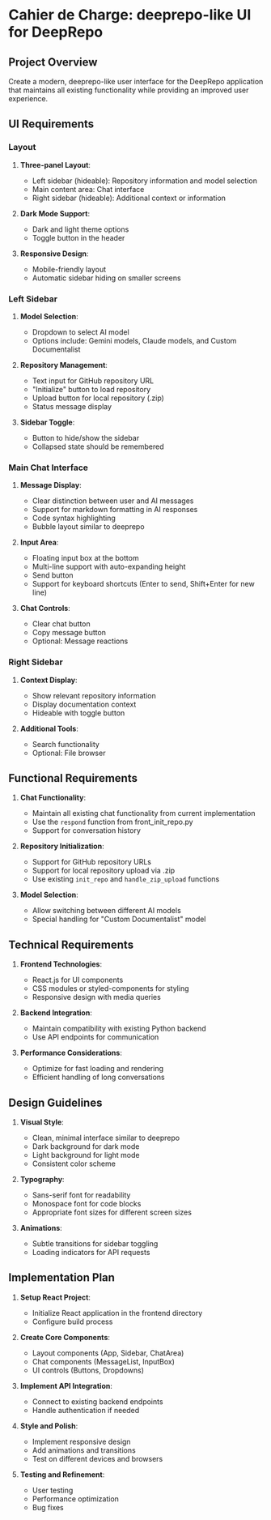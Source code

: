 # Cahier de Charge: deeprepo-like UI for DeepRepo

## Project Overview
Create a modern, deeprepo-like user interface for the DeepRepo application that maintains all existing functionality while providing an improved user experience.

## UI Requirements

### Layout
1. **Three-panel Layout**:
   - Left sidebar (hideable): Repository information and model selection
   - Main content area: Chat interface
   - Right sidebar (hideable): Additional context or information

2. **Dark Mode Support**:
   - Dark and light theme options
   - Toggle button in the header

3. **Responsive Design**:
   - Mobile-friendly layout
   - Automatic sidebar hiding on smaller screens

### Left Sidebar
1. **Model Selection**:
   - Dropdown to select AI model
   - Options include: Gemini models, Claude models, and Custom Documentalist

2. **Repository Management**:
   - Text input for GitHub repository URL
   - "Initialize" button to load repository
   - Upload button for local repository (.zip)
   - Status message display

3. **Sidebar Toggle**:
   - Button to hide/show the sidebar
   - Collapsed state should be remembered

### Main Chat Interface
1. **Message Display**:
   - Clear distinction between user and AI messages
   - Support for markdown formatting in AI responses
   - Code syntax highlighting
   - Bubble layout similar to deeprepo

2. **Input Area**:
   - Floating input box at the bottom
   - Multi-line support with auto-expanding height
   - Send button
   - Support for keyboard shortcuts (Enter to send, Shift+Enter for new line)

3. **Chat Controls**:
   - Clear chat button
   - Copy message button
   - Optional: Message reactions

### Right Sidebar
1. **Context Display**:
   - Show relevant repository information
   - Display documentation context
   - Hideable with toggle button

2. **Additional Tools**:
   - Search functionality
   - Optional: File browser

## Functional Requirements

1. **Chat Functionality**:
   - Maintain all existing chat functionality from current implementation
   - Use the `respond` function from front_init_repo.py
   - Support for conversation history

2. **Repository Initialization**:
   - Support for GitHub repository URLs
   - Support for local repository upload via .zip
   - Use existing `init_repo` and `handle_zip_upload` functions

3. **Model Selection**:
   - Allow switching between different AI models
   - Special handling for "Custom Documentalist" model

## Technical Requirements

1. **Frontend Technologies**:
   - React.js for UI components
   - CSS modules or styled-components for styling
   - Responsive design with media queries

2. **Backend Integration**:
   - Maintain compatibility with existing Python backend
   - Use API endpoints for communication

3. **Performance Considerations**:
   - Optimize for fast loading and rendering
   - Efficient handling of long conversations

## Design Guidelines

1. **Visual Style**:
   - Clean, minimal interface similar to deeprepo
   - Dark background for dark mode
   - Light background for light mode
   - Consistent color scheme

2. **Typography**:
   - Sans-serif font for readability
   - Monospace font for code blocks
   - Appropriate font sizes for different screen sizes

3. **Animations**:
   - Subtle transitions for sidebar toggling
   - Loading indicators for API requests

## Implementation Plan

1. **Setup React Project**:
   - Initialize React application in the frontend directory
   - Configure build process

2. **Create Core Components**:
   - Layout components (App, Sidebar, ChatArea)
   - Chat components (MessageList, InputBox)
   - UI controls (Buttons, Dropdowns)

3. **Implement API Integration**:
   - Connect to existing backend endpoints
   - Handle authentication if needed

4. **Style and Polish**:
   - Implement responsive design
   - Add animations and transitions
   - Test on different devices and browsers

5. **Testing and Refinement**:
   - User testing
   - Performance optimization
   - Bug fixes